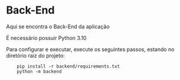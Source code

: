 # Back-End

Aqui se encontra o Back-End da aplicação  

É necessário possuir Python 3.10  

Para configurar e executar, execute os seguintes passos, estando no diretório raiz do projeto:  

```
	pip install -r backend/requirements.txt
	python -m backend
```


